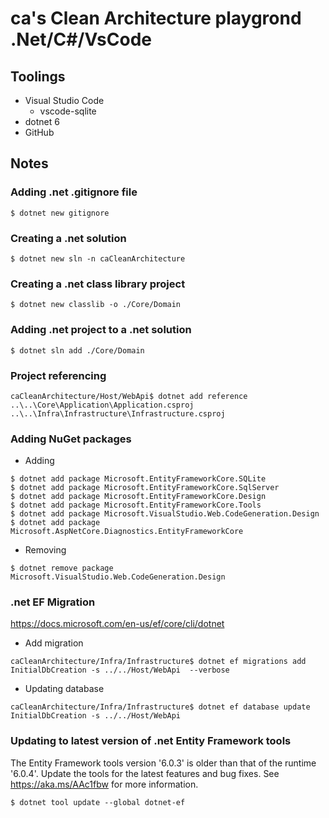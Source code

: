 # ca's Clean Architecture playgrond .Net/C#/VsCode

## Toolings
* Visual Studio Code
  * vscode-sqlite
* dotnet 6
* GitHub

## Notes
### Adding .net .gitignore file
```
$ dotnet new gitignore
```
### Creating a .net solution
```
$ dotnet new sln -n caCleanArchitecture 
```

### Creating a .net class library project
```
$ dotnet new classlib -o ./Core/Domain 
```

### Adding .net project to a .net solution
```
$ dotnet sln add ./Core/Domain 
```

### Project referencing 
```
caCleanArchitecture/Host/WebApi$ dotnet add reference ..\..\Core\Application\Application.csproj ..\..\Infra\Infrastructure\Infrastructure.csproj
```

### Adding NuGet packages 
* Adding
```
$ dotnet add package Microsoft.EntityFrameworkCore.SQLite
$ dotnet add package Microsoft.EntityFrameworkCore.SqlServer
$ dotnet add package Microsoft.EntityFrameworkCore.Design
$ dotnet add package Microsoft.EntityFrameworkCore.Tools
$ dotnet add package Microsoft.VisualStudio.Web.CodeGeneration.Design
$ dotnet add package Microsoft.AspNetCore.Diagnostics.EntityFrameworkCore
```

* Removing
```
$ dotnet remove package Microsoft.VisualStudio.Web.CodeGeneration.Design
```




### .net EF Migration
https://docs.microsoft.com/en-us/ef/core/cli/dotnet

* Add migration
```
caCleanArchitecture/Infra/Infrastructure$ dotnet ef migrations add InitialDbCreation -s ../../Host/WebApi  --verbose
```
* Updating database
```
caCleanArchitecture/Infra/Infrastructure$ dotnet ef database update InitialDbCreation -s ../../Host/WebApi  
```

### Updating to latest version of .net Entity Framework tools 
The Entity Framework tools version '6.0.3' is older than that of the runtime '6.0.4'. Update the tools for the latest features and bug fixes. See https://aka.ms/AAc1fbw for more information.
```
$ dotnet tool update --global dotnet-ef
```
